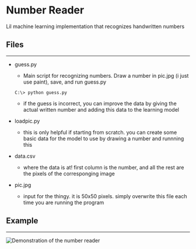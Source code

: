# Number Reader

Lil machine learning implementation that recognizes handwritten numbers

## Files
---
* guess.py
  * Main script for recognizing numbers. Draw a number in pic.jpg (i just use paint), save, and run guess.py
  ```
  C:\> python guess.py
  ```
  * if the guess is incorrect, you can improve the data by giving the actual written number and adding this data to the learning model

* loadpic.py
  * this is only helpful if starting from scratch. you can create some basic data for the model to use by drawing a number and runnning this

* data.csv
  * where the data is at! first column is the number, and all the rest are the pixels of the corresponging image

* pic.jpg
  * input for the thingy. it is 50x50 pixels. simply overwrite this file each time you are running the program

## Example
---

![Demonstration of the number reader](https://user-images.githubusercontent.com/25671855/40880296-a0554cfe-6673-11e8-8c4f-c8c3c3f78701.gif)
